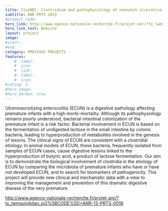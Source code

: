 ```yaml
---
title: ClosNEC. Clostridium and pathophysiology of neonatal ulcerative enterocolitis clinical and molecular approaches
subtitle: ANR PRTS 2013
#product_code: 
hero_link: http://www.agence-nationale-recherche.fr/projet-anr/?tx_lwmsuivibilan_pi2%5BCODE%5D=ANR-13-PRTS-0018
hero_link_text: Website
layout: project
image: 
#start:
#end: 
category: PREVIOUS PROJECTS
features:
    #- label: 
    #  icon: 
    #  link: 
    #- label: 
    #  icon: 
#rating: 3
#hero_image: 
#hero_darken: true
---
```



Ulceronecrotizing enterocolitis (ECUN) is a digestive pathology affecting premature infants with a high morbi-mortality. Although its pathophysiology remains poorly understood, bacterial intestinal colonization of the premature infant is a risk factor. Bacterial involvement in ECUN is based on the fermentation of undigested lactose in the small intestine by colonic bacteria, leading to hyperproduction of metabolites involved in the genesis of lesions. The clinical signs of ECUN are consistent with a clostridial etiology. In animal models of ECUN, these bacteria, frequently isolated from samples of ECUN cases, cause digestive lesions linked to the hyperproduction of butyric acid, a product of lactose fermentation.
Our aim is to demonstrate the biological involvement of clostridia in the etiology of ECUN by comparing the microbiota of premature infants who have or have not developed ECUN, and to search for biomarkers of pathogenicity. This project will provide new clinical and mechanistic data with a view to improving the management and prevention of this dramatic digestive disease of the very premature.

http://www.agence-nationale-recherche.fr/projet-anr/?tx_lwmsuivibilan_pi2%5BCODE%5D=ANR-13-PRTS-0018
